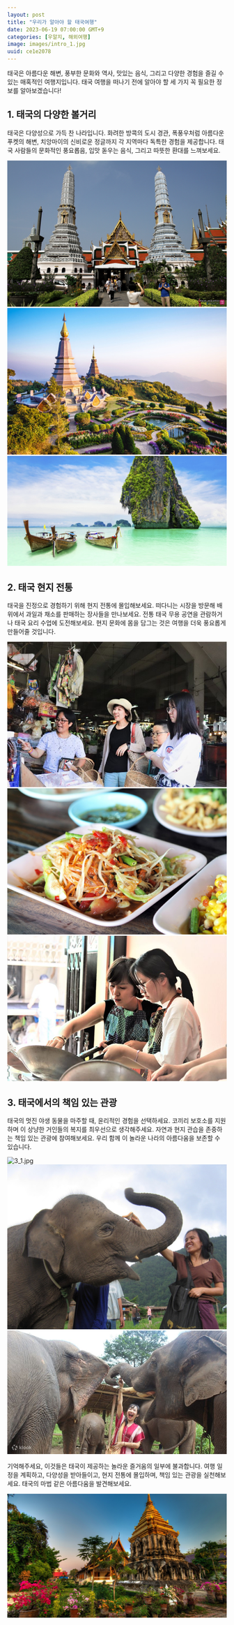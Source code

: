 ```yaml
---
layout: post
title: "우리가 알아야 할 태국여행"
date: 2023-06-19 07:00:00 GMT+9
categories: [우알지, 해외여행]
image: images/intro_1.jpg
uuid: ce1e2078
---
```


태국은 아름다운 해변, 풍부한 문화와 역사, 맛있는 음식, 그리고 다양한 경험을 즐길 수 있는 매혹적인 여행지입니다. 태국 여행을 떠나기 전에 알아야 할 세 가지 꼭 필요한 정보를 알아보겠습니다!

## 1. 태국의 다양한 볼거리
태국은 다양성으로 가득 찬 나라입니다. 화려한 방콕의 도시 경관, 폭풍우처럼 아름다운 푸켓의 해변, 치앙마이의 신비로운 정글까지 각 지역마다 독특한 경험을 제공합니다. 태국 사람들의 문화적인 풍요롭음, 입맛 돋우는 음식, 그리고 따뜻한 환대를 느껴보세요.

![1_1.jpg](images/1_1.jpg)
![1_2.jpg](images/1_2.jpg)
![1_3.jpg](images/1_3.jpg)

## 2. 태국 현지 전통
태국을 진정으로 경험하기 위해 현지 전통에 몰입해보세요. 떠다니는 시장을 방문해 배 위에서 과일과 채소를 판매하는 장사들을 만나보세요. 전통 태국 무용 공연을 관람하거나 태국 요리 수업에 도전해보세요. 현지 문화에 몸을 담그는 것은 여행을 더욱 풍요롭게 만들어줄 것입니다.

![2_1.jpg](images/2_1.jpg)
![2_2.jpg](images/2_2.jpg)
![2_3.jpg](images/2_3.jpg)

## 3. 태국에서의 책임 있는 관광
태국의 멋진 야생 동물을 마주할 때, 윤리적인 경험을 선택하세요. 코끼리 보호소를 지원하며 이 상냥한 거인들의 복지를 최우선으로 생각해주세요. 자연과 현지 관습을 존중하는 책임 있는 관광에 참여해보세요. 우리 함께 이 놀라운 나라의 아름다움을 보존할 수 있습니다.

![3_1.jpg](images/3_1.jpg)
![3_2.jpg](images/3_2.jpg)
![3_3.jpg](images/3_3.jpg)

기억해주세요, 이것들은 태국이 제공하는 놀라운 즐거움의 일부에 불과합니다. 여행 일정을 계획하고, 다양성을 받아들이고, 현지 전통에 몰입하며, 책임 있는 관광을 실천해보세요. 태국의 마법 같은 아름다움을 발견해보세요.

![con_1.jpg](images/con_1.jpg)